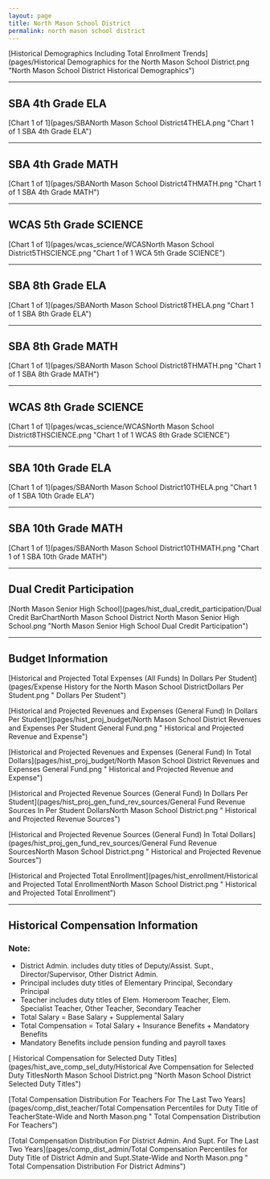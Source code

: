 ```yaml
---
layout: page
title: North Mason School District
permalink: north mason school district
---
```



[Historical Demographics Including Total Enrollment Trends](pages/Historical Demographics for the North Mason School District.png "North Mason School District Historical Demographics")

___

## SBA 4th Grade ELA

[Chart 1 of 1](pages/SBANorth Mason School District4THELA.png "Chart 1 of 1 SBA 4th Grade ELA")


___

## SBA 4th Grade MATH

[Chart 1 of 1](pages/SBANorth Mason School District4THMATH.png "Chart 1 of 1 SBA 4th Grade MATH")


___

## WCAS 5th Grade SCIENCE

[Chart 1 of 1](pages/wcas_science/WCASNorth Mason School District5THSCIENCE.png "Chart 1 of 1 WCA 5th Grade SCIENCE")


___

## SBA 8th Grade ELA

[Chart 1 of 1](pages/SBANorth Mason School District8THELA.png "Chart 1 of 1 SBA 8th Grade ELA")


___

## SBA 8th Grade MATH

[Chart 1 of 1](pages/SBANorth Mason School District8THMATH.png "Chart 1 of 1 SBA 8th Grade MATH")


___

## WCAS 8th Grade SCIENCE

[Chart 1 of 1](pages/wcas_science/WCASNorth Mason School District8THSCIENCE.png "Chart 1 of 1 WCAS 8th Grade SCIENCE")


___

## SBA 10th Grade ELA

[Chart 1 of 1](pages/SBANorth Mason School District10THELA.png "Chart 1 of 1 SBA 10th Grade ELA")


___

## SBA 10th Grade MATH

[Chart 1 of 1](pages/SBANorth Mason School District10THMATH.png "Chart 1 of 1 SBA 10th Grade MATH")


___

## Dual Credit Participation

[North Mason Senior High School](pages/hist_dual_credit_participation/Dual Credit BarChartNorth Mason School District North Mason Senior High School.png "North Mason Senior High School Dual Credit Participation")


___

## Budget Information

[Historical and Projected Total Expenses (All Funds) In Dollars Per Student](pages/Expense History for the North Mason School DistrictDollars Per Student.png " Dollars Per Student")

[Historical and Projected Revenues and Expenses (General Fund) In Dollars Per Student](pages/hist_proj_budget/North Mason School District Revenues and Expenses Per Student General Fund.png " Historical and Projected Revenue and Expense")

[Historical and Projected Revenues and Expenses (General Fund) In Total Dollars](pages/hist_proj_budget/North Mason School District Revenues and Expenses General Fund.png " Historical and Projected Revenue and Expense")

[Historical and Projected Revenue Sources (General Fund) In Dollars Per Student](pages/hist_proj_gen_fund_rev_sources/General Fund Revenue Sources In Per Student DollarsNorth Mason School District.png " Historical and Projected Revenue Sources")

[Historical and Projected Revenue Sources (General Fund) In Total Dollars](pages/hist_proj_gen_fund_rev_sources/General Fund Revenue SourcesNorth Mason School District.png " Historical and Projected Revenue Sources")

[Historical and Projected Total Enrollment](pages/hist_enrollment/Historical and Projected Total EnrollmentNorth Mason School District.png " Historical and Projected Total Enrollment")


___

## Historical Compensation Information
### Note:
- District Admin. includes duty titles of Deputy/Assist. Supt., Director/Supervisor, Other District Admin.
- Principal includes duty titles of Elementary Principal, Secondary Principal
- Teacher includes duty titles of Elem. Homeroom Teacher, Elem. Specialist Teacher, Other Teacher, Secondary Teacher
- Total Salary = Base Salary + Supplemental Salary
- Total Compensation = Total Salary + Insurance Benefits + Mandatory Benefits
- Mandatory Benefits include pension funding and payroll taxes

[ Historical Compensation for Selected Duty Titles](pages/hist_ave_comp_sel_duty/Historical Ave Compensation for Selected Duty TitlesNorth Mason School District.png "North Mason School District Selected Duty Titles")

[Total Compensation Distribution For Teachers For The Last Two Years](pages/comp_dist_teacher/Total Compensation Percentiles for Duty Title of TeacherState-Wide and North Mason.png " Total Compensation Distribution For Teachers")

[Total Compensation Distribution For District Admin. And Supt. For The Last Two Years](pages/comp_dist_admin/Total Compensation Percentiles for Duty Title of District Admin and Supt.State-Wide and North Mason.png " Total Compensation Distribution For District Admins")


